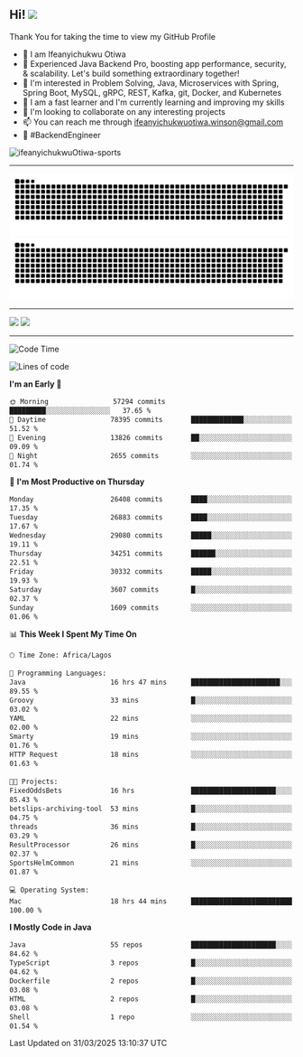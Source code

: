 <!-- BLOG-POST-LIST:START --><!-- BLOG-POST-LIST:END -->

## Hi! <img src="https://media.giphy.com/media/hvRJCLFzcasrR4ia7z/giphy.gif" width="4%"> 

Thank You for taking the time to view my GitHub Profile

- 👋 I am Ifeanyichukwu Otiwa
- 🚀 Experienced Java Backend Pro, boosting app performance, security, & scalability. Let's build something extraordinary together!
- 👀 I'm interested in Problem Solving, Java, Microservices with Spring, Spring Boot, MySQL, gRPC, REST, Kafka, git, Docker, and Kubernetes
- 🌱 I am a fast learner and I'm currently learning and improving my skills
- 💞️ I'm looking to collaborate on any interesting projects
- 📫 You can reach me through ifeanyichukwuotiwa.winson@gmail.com
- 🚀 #BackendEngineer

<p align="left" marginTop="10px"> <img src="https://komarev.com/ghpvc/?username=ifeanyichukwuOtiwa-sports&label=Profile%20views&color=0e75b6&style=for-the-badge" alt="ifeanyichukwuOtiwa-sports" /> </p>

***

<!--🐍📈SNAKEGRAPH / 🌐WEBSITE: https://github.com/Platane/snk -->
![github contribution grid snake animation](https://raw.githubusercontent.com/ifeanyichukwuOtiwa-sports/ifeanyichukwuOtiwa-sports/output/github-contribution-grid-snake-dark.svg#gh-dark-mode-only)![github contribution grid snake animation](https://raw.githubusercontent.com/ifeanyichukwuOtiwa-sports/ifeanyichukwuOtiwa-sports/output/github-contribution-grid-snake.svg#gh-light-mode-only)

***

<p float="left">
  <img float="left" src="https://github-readme-stats.vercel.app/api?username=ifeanyichukwuOtiwa-sports&count_private=true&include_all_commits=true&theme=react&show_icons=true" />
  <img float="right" src="https://github-readme-stats.vercel.app/api/top-langs/?username=ifeanyichukwuOtiwa-sports&layout=compact&show_icons=true&theme=react" /> 
</p>

***



<!--START_SECTION:waka-->
![Code Time](http://img.shields.io/badge/Code%20Time-3%2C580%20hrs%2029%20mins-blue)

![Lines of code](https://img.shields.io/badge/From%20Hello%20World%20I%27ve%20Written-43.8%20million%20lines%20of%20code-blue)

**I'm an Early 🐤** 

```text
🌞 Morning                57294 commits       █████████░░░░░░░░░░░░░░░░   37.65 % 
🌆 Daytime                78395 commits       █████████████░░░░░░░░░░░░   51.52 % 
🌃 Evening                13826 commits       ██░░░░░░░░░░░░░░░░░░░░░░░   09.09 % 
🌙 Night                  2655 commits        ░░░░░░░░░░░░░░░░░░░░░░░░░   01.74 % 
```
📅 **I'm Most Productive on Thursday** 

```text
Monday                   26408 commits       ████░░░░░░░░░░░░░░░░░░░░░   17.35 % 
Tuesday                  26883 commits       ████░░░░░░░░░░░░░░░░░░░░░   17.67 % 
Wednesday                29080 commits       █████░░░░░░░░░░░░░░░░░░░░   19.11 % 
Thursday                 34251 commits       ██████░░░░░░░░░░░░░░░░░░░   22.51 % 
Friday                   30332 commits       █████░░░░░░░░░░░░░░░░░░░░   19.93 % 
Saturday                 3607 commits        █░░░░░░░░░░░░░░░░░░░░░░░░   02.37 % 
Sunday                   1609 commits        ░░░░░░░░░░░░░░░░░░░░░░░░░   01.06 % 
```


📊 **This Week I Spent My Time On** 

```text
🕑︎ Time Zone: Africa/Lagos

💬 Programming Languages: 
Java                     16 hrs 47 mins      ██████████████████████░░░   89.55 % 
Groovy                   33 mins             █░░░░░░░░░░░░░░░░░░░░░░░░   03.02 % 
YAML                     22 mins             ░░░░░░░░░░░░░░░░░░░░░░░░░   02.00 % 
Smarty                   19 mins             ░░░░░░░░░░░░░░░░░░░░░░░░░   01.76 % 
HTTP Request             18 mins             ░░░░░░░░░░░░░░░░░░░░░░░░░   01.63 % 

🐱‍💻 Projects: 
FixedOddsBets            16 hrs              █████████████████████░░░░   85.43 % 
betslips-archiving-tool  53 mins             █░░░░░░░░░░░░░░░░░░░░░░░░   04.75 % 
threads                  36 mins             █░░░░░░░░░░░░░░░░░░░░░░░░   03.29 % 
ResultProcessor          26 mins             █░░░░░░░░░░░░░░░░░░░░░░░░   02.37 % 
SportsHelmCommon         21 mins             ░░░░░░░░░░░░░░░░░░░░░░░░░   01.87 % 

💻 Operating System: 
Mac                      18 hrs 44 mins      █████████████████████████   100.00 % 
```

**I Mostly Code in Java** 

```text
Java                     55 repos            █████████████████████░░░░   84.62 % 
TypeScript               3 repos             █░░░░░░░░░░░░░░░░░░░░░░░░   04.62 % 
Dockerfile               2 repos             █░░░░░░░░░░░░░░░░░░░░░░░░   03.08 % 
HTML                     2 repos             █░░░░░░░░░░░░░░░░░░░░░░░░   03.08 % 
Shell                    1 repo              ░░░░░░░░░░░░░░░░░░░░░░░░░   01.54 % 
```




 Last Updated on 31/03/2025 13:10:37 UTC
<!--END_SECTION:waka-->

<!--
<p align="center">
![trophy](https://github-profile-trophy.vercel.app/?username=ifeanyichukwuOtiwa-sports&theme=onedark) (https://github.com/ryo-ma/github-profile-trophy)
</p>
-->

<!---
ifeanyi-otiwa/ifeanyi-otiwa is a ✨ special ✨ repository because its `README.md` (this file) appears on your GitHub profile.
You can click the Preview link to take a look at your changes.
--->
